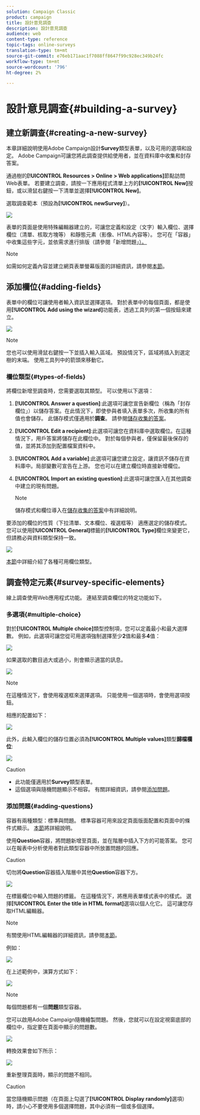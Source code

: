 ```yaml
---
solution: Campaign Classic
product: campaign
title: 設計意見調查
description: 設計意見調查
audience: web
content-type: reference
topic-tags: online-surveys
translation-type: tm+mt
source-git-commit: e76eb171aac1f7088ff8647f99c928ec349b24fc
workflow-type: tm+mt
source-wordcount: '796'
ht-degree: 2%

---
```



# 設計意見調查{#building-a-survey}

## 建立新調查{#creating-a-new-survey}

本章詳細說明使用Adobe Campaign設計&#x200B;**Survey**&#x200B;類型表單，以及可用的選項和設定。 Adobe Campaign可讓您將此調查提供給使用者，並在資料庫中收集和封存答案。

通過樹的&#x200B;**[!UICONTROL Resources > Online > Web applications]**&#x200B;節點訪問Web表單。 若要建立調查，請按一下應用程式清單上方的&#x200B;**[!UICONTROL New]**&#x200B;按鈕，或以滑鼠右鍵按一下清單並選擇&#x200B;**[!UICONTROL New]**。

選取調查範本（預設為&#x200B;**[!UICONTROL newSurvey]**）。

![](assets/s_ncs_admin_survey_select_template.png)

表單的頁面是使用特殊編輯器建立的，可讓您定義和設定（文字）輸入欄位、選擇欄位（清單、核取方塊等） 和靜態元素（影像、HTML內容等）。 您可在「容器」中收集這些字元，並依需求進行排版（請參閱「新增問題」[）。](#adding-questions)

>[!NOTE]
>
>如需如何定義內容並建立網頁表單螢幕版面的詳細資訊，請參閱[本節](../../web/using/about-web-forms.md)。

## 添加欄位{#adding-fields}

表單中的欄位可讓使用者輸入資訊並選擇選項。 對於表單中的每個頁面，都是使用&#x200B;**[!UICONTROL Add using the wizard]**&#x200B;功能表，透過工具列的第一個按鈕來建立。

![](assets/s_ncs_admin_survey_add_field_menu.png)

>[!NOTE]
>
>您也可以使用滑鼠右鍵按一下並插入輸入區域。 預設情況下，區域將插入到選定樹的末端。 使用工具列中的箭頭來移動它。

### 欄位類型{#types-of-fields}

將欄位新增至調查時，您需要選取其類型。 可以使用以下選項：

1. **[!UICONTROL Answer a question]**:此選項可讓您宣告新欄位（稱為「封存欄位」）以儲存答案。在此情況下，即使參與者填入表單多次，所收集的所有值也會儲存。 此儲存模式僅適用於&#x200B;**調查**。 請參閱[儲存收集的答案](../../web/using/managing-answers.md#storing-collected-answers)。
1. **[!UICONTROL Edit a recipient]**:此選項可讓您在資料庫中選取欄位。在這種情況下，用戶答案將儲存在此欄位中。 對於每個參與者，僅保留最後保存的值，並將其添加到配置檔案資料中。
1. **[!UICONTROL Add a variable]**:此選項可讓您建立設定，讓資訊不儲存在資料庫中。局部變數可宣告在上游。 您也可以在建立欄位時直接新增欄位。
1. **[!UICONTROL Import an existing question]**:此選項可讓您匯入在其他調查中建立的現有問題。

   >[!NOTE]
   >
   >儲存模式和欄位導入在[儲存收集的答案](../../web/using/managing-answers.md#storing-collected-answers)中有詳細說明。

要添加的欄位的性質（下拉清單、文本欄位、複選框等） 適應選定的儲存模式。 您可以使用&#x200B;**[!UICONTROL General]**&#x200B;標籤的&#x200B;**[!UICONTROL Type]**&#x200B;欄位來變更它，但請務必與資料類型保持一致。

![](assets/s_ncs_admin_survey_change_type.png)

[本節](../../web/using/about-web-forms.md)中詳細介紹了各種可用欄位類型。

## 調查特定元素{#survey-specific-elements}

線上調查使用Web應用程式功能。 連結至調查欄位的特定功能如下。

### 多選項{#multiple-choice}

對於&#x200B;**[!UICONTROL Multiple choice]**&#x200B;類型控制項，您可以定義最小和最大選擇數。 例如，此選項可讓您從可用選項強制選擇至少&#x200B;**2**&#x200B;值和最多&#x200B;**4**&#x200B;值：

![](assets/s_ncs_admin_survey_multichoice_ex1.png)

如果選取的數目過大或過小，則會顯示適當的訊息。

![](assets/s_ncs_admin_survey_multichoice_ex2.png)

>[!NOTE]
>
>在這種情況下，會使用複選框來選擇選項。 只能使用一個選項時，會使用選項按鈕。

相應的配置如下：

![](assets/s_ncs_admin_survey_multichoice_ex3.png)

此外，此輸入欄位的儲存位置必須為&#x200B;**[!UICONTROL Multiple values]**&#x200B;類型&#x200B;**歸檔欄位**:

![](assets/s_ncs_admin_survey_multiple_values_field.png)

>[!CAUTION]
>
>* 此功能僅適用於&#x200B;**Survey**&#x200B;類型表單。
>* 這個選項與隨機問題顯示不相容。 有關詳細資訊，請參閱[添加問題](#adding-questions)。


### 添加問題{#adding-questions}

容器有兩種類型：標準與問題。 標準容器可用來設定頁面版面配置和頁面中的條件式顯示。 [本節](../../web/using/about-web-forms.md)將詳細說明。

使用&#x200B;**Question**&#x200B;容器，將問題新增至頁面，並在階層中插入下方的可能答案。 您可以在報表中分析使用者對此類型容器中所放置問題的回應。

>[!CAUTION]
>
>切勿將&#x200B;**Question**&#x200B;容器插入階層中其他&#x200B;**Question**&#x200B;容器下方。

![](assets/s_ncs_admin_question_label.png)

在標籤欄位中輸入問題的標籤。 在這種情況下，將應用表單樣式表中的樣式。 選擇&#x200B;**[!UICONTROL Enter the title in HTML format]**&#x200B;選項以個人化它。 這可讓您存取HTML編輯器。

>[!NOTE]
>
>有關使用HTML編輯器的詳細資訊，請參閱[本節](../../web/using/about-web-forms.md)。

例如：

![](assets/s_ncs_admin_survey_containers_qu_arbo.png)

在上述範例中，演算方式如下：

![](assets/s_ncs_admin_survey_containers_qu_ex.png)

>[!NOTE]
>
>每個問題都有一個&#x200B;**問題**&#x200B;類型容器。

您可以啟用Adobe Campaign隨機繪製問題。 然後，您就可以在設定視窗底部的欄位中，指定要在頁面中顯示的問題數。

![](assets/s_ncs_admin_survey_containers_qu_display.png)

轉換效果會如下所示：

![](assets/s_ncs_admin_survey_containers_qu_display_rendering.png)

重新整理頁面時，顯示的問題不相同。

>[!CAUTION]
>
>當您隨機顯示問題（在頁面上勾選了&#x200B;**[!UICONTROL Display randomly]**&#x200B;選項）時，請小心不要使用多個選擇問題，其中必須有一個或多個選擇。


